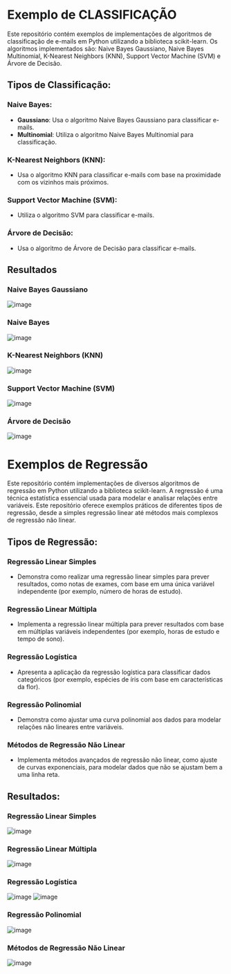 # Exemplo de CLASSIFICAÇÃO

Este repositório contém exemplos de implementações de algoritmos de classificação de e-mails em Python utilizando a biblioteca scikit-learn. Os algoritmos implementados são: Naive Bayes Gaussiano, Naive Bayes Multinomial, K-Nearest Neighbors (KNN), Support Vector Machine (SVM) e Árvore de Decisão.

## Tipos de Classificação:

### Naive Bayes:
- **Gaussiano**: Usa o algoritmo Naive Bayes Gaussiano para classificar e-mails.
- **Multinomial**: Utiliza o algoritmo Naive Bayes Multinomial para classificação.

### K-Nearest Neighbors (KNN):
- Usa o algoritmo KNN para classificar e-mails com base na proximidade com os vizinhos mais próximos.

### Support Vector Machine (SVM):
- Utiliza o algoritmo SVM para classificar e-mails.

### Árvore de Decisão:
- Usa o algoritmo de Árvore de Decisão para classificar e-mails.

## Resultados

### Naive Bayes Gaussiano
![image](https://github.com/Ale-Sampaio/Regressao-Classificacao-BI/assets/121987957/edc47cd6-a1f2-4754-9c4a-5e2af6f089f8)


### Naive Bayes 
![image](https://github.com/Ale-Sampaio/Regressao-Classificacao-BI/assets/121987957/a7ac681a-f8e4-4b7e-9029-1e1aab079bad)


### K-Nearest Neighbors (KNN)
![image](https://github.com/Ale-Sampaio/Regressao-Classificacao-BI/assets/121987957/9838861e-72df-44bb-9168-8d9c3e379b72)


### Support Vector Machine (SVM)
![image](https://github.com/Ale-Sampaio/Regressao-Classificacao-BI/assets/121987957/8e024179-f45c-4774-a158-5bc98e65b02f)

### Árvore de Decisão
![image](https://github.com/Ale-Sampaio/Regressao-Classificacao-BI/assets/121987957/16aba91b-9359-4d3b-9d65-cc4379f36747)


# Exemplos de Regressão

Este repositório contém implementações de diversos algoritmos de regressão em Python utilizando a biblioteca scikit-learn. A regressão é uma técnica estatística essencial usada para modelar e analisar relações entre variáveis. Este repositório oferece exemplos práticos de diferentes tipos de regressão, desde a simples regressão linear até métodos mais complexos de regressão não linear.

## Tipos de Regressão:

### Regressão Linear Simples
- Demonstra como realizar uma regressão linear simples para prever resultados, como notas de exames, com base em uma única variável independente (por exemplo, número de horas de estudo).

### Regressão Linear Múltipla
- Implementa a regressão linear múltipla para prever resultados com base em múltiplas variáveis independentes (por exemplo, horas de estudo e tempo de sono).

### Regressão Logística
- Apresenta a aplicação da regressão logística para classificar dados categóricos (por exemplo, espécies de íris com base em características da flor).

### Regressão Polinomial
- Demonstra como ajustar uma curva polinomial aos dados para modelar relações não lineares entre variáveis.

### Métodos de Regressão Não Linear
- Implementa métodos avançados de regressão não linear, como ajuste de curvas exponenciais, para modelar dados que não se ajustam bem a uma linha reta.

## Resultados:

### Regressão Linear Simples
![image](https://github.com/Ale-Sampaio/Regressao-Classificacao-BI/assets/121987957/7c028956-38e6-4fb2-82cf-67b099503c8b)


### Regressão Linear Múltipla
![image](https://github.com/Ale-Sampaio/Regressao-Classificacao-BI/assets/121987957/90e9581e-9a3c-48f1-930c-028544207025)


### Regressão Logística
![image](https://github.com/Ale-Sampaio/Regressao-Classificacao-BI/assets/121987957/7d290ec0-df86-42cb-aceb-9c44c0792a6f)
![image](https://github.com/Ale-Sampaio/Regressao-Classificacao-BI/assets/121987957/90b6127a-0332-4d6d-8b0b-914054c6ae36)



### Regressão Polinomial
![image](https://github.com/Ale-Sampaio/Regressao-Classificacao-BI/assets/121987957/dfdb8e50-ca7c-48c0-b83f-ef6f16c861db)


### Métodos de Regressão Não Linear
![image](https://github.com/Ale-Sampaio/Regressao-Classificacao-BI/assets/121987957/cacc9e46-043b-4f2e-85cd-8544c8416f0e)






